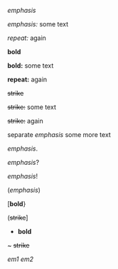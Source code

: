 _emphasis_

_emphasis:_ some text

_repeat:_ again

**bold**

**bold:** some text

**repeat:** again

~~strike~~

~~strike:~~ some text

~~strike:~~ again

separate _emphasis_ some more text

_emphasis_.

_emphasis_?

_emphasis_!

(_emphasis_)

[**bold**}

(~~strike~~]

* **bold**

~ ~~strike~~

_em1_ _em2_
